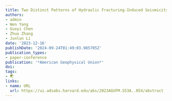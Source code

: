 ```yaml
---
title: Two Distinct Patterns of Hydraulic Fracturing-Induced Seismicity in the Changning Shale Gas Field, Southern Sichuan basin, China
authors:
- admin
- Wen Yang
- Guoyi Chen
- Zhuo Zhang
- Junlun Li
date: '2023-12-16'
publishDate: '2024-09-24T01:49:03.985705Z'
publication_types:
- paper-conference
publication: '*American Geophysical Union*'
doi: 
tags:
- 🌏
links:
- name: URL
  url: https://ui.adsabs.harvard.edu/abs/2023AGUFM.S53A..05X/abstract
---
```

